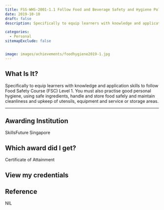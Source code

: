 ```yaml
---
title: FSS-WHS-2001-1.1 Follow Food and Beverage Safety and Hygiene Policies and Procedures
date: 2019-10-10
draft: false
description: Specifically to equip learners with knowledge and application skills to follow Food Safety Course (FSC) Level 1. You must also practise good personal hygiene, using safe ingredients, handle and store food safely and maintain cleanliness and upkeep of utensils, equipment and service or storage areas.

categories:
  - Personal
sitemapExclude: false


image: images/achievements/foodhygiene2019-1.jpg
---
```



## What Is It?

Specifically to equip learners with knowledge and application skills to follow Food Safety Course (FSC) Level 1. You must also practise good personal hygiene, using safe ingredients, handle and store food safely and maintain cleanliness and upkeep of utensils, equipment and service or storage areas.

---

## Awarding Institution

SkillsFuture Singapore

## Which award did I get?

Certificate of Attainment

## View my credentials



## Reference

NIL


